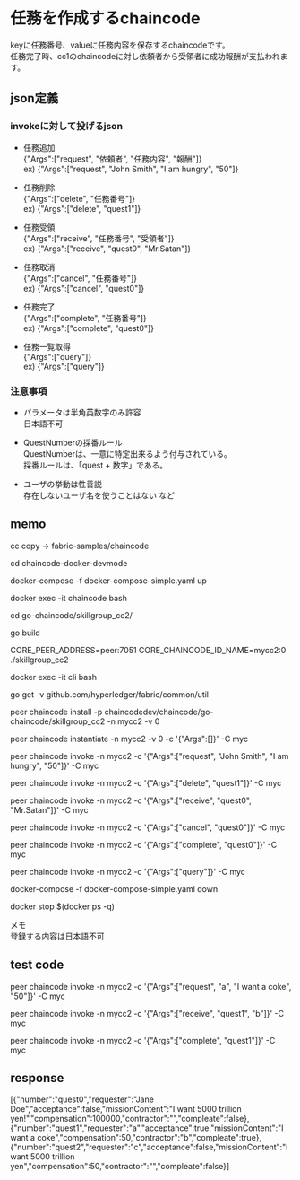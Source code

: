 # 任務を作成するchaincode
keyに任務番号、valueに任務内容を保存するchaincodeです。  
任務完了時、cc1のchaincodeに対し依頼者から受領者に成功報酬が支払われます。


## json定義

### invokeに対して投げるjson

* 任務追加      
    {"Args":["request", "依頼者", "任務内容", "報酬"]}       
    ex) {"Args":["request", "John Smith", "I am hungry", "50"]}

* 任務削除      
    {"Args":["delete", "任務番号"]}      
    ex) {"Args":["delete", "quest1"]}

* 任務受領      
    {"Args":["receive", "任務番号", "受領者"]}     
    ex) {"Args":["receive", "quest0", "Mr.Satan"]}

* 任務取消      
    {"Args":["cancel", "任務番号"]}      
    ex) {"Args":["cancel", "quest0"]}

* 任務完了      
    {"Args":["complete", "任務番号"]}        
    ex) {"Args":["complete", "quest0"]}

* 任務一覧取得        
    {"Args":["query"]}      
    ex) {"Args":["query"]}


### 注意事項

* パラメータは半角英数字のみ許容   
    日本語不可

* QuestNumberの採番ルール     
    QuestNumberは、一意に特定出来るよう付与されている。  
    採番ルールは、「quest + 数字」である。

* ユーザの挙動は性善説        
    存在しないユーザ名を使うことはない など


## memo

cc copy → fabric-samples/chaincode

cd chaincode-docker-devmode

docker-compose -f docker-compose-simple.yaml up

docker exec -it chaincode bash

cd go-chaincode/skillgroup_cc2/

go build

CORE_PEER_ADDRESS=peer:7051 CORE_CHAINCODE_ID_NAME=mycc2:0 ./skillgroup_cc2

docker exec -it cli bash

go get -v github.com/hyperledger/fabric/common/util

peer chaincode install -p chaincodedev/chaincode/go-chaincode/skillgroup_cc2 -n mycc2 -v 0

peer chaincode instantiate -n mycc2 -v 0 -c '{"Args":[]}' -C myc

peer chaincode invoke -n mycc2 -c '{"Args":["request", "John Smith", "I am hungry", "50"]}' -C myc

peer chaincode invoke -n mycc2 -c '{"Args":["delete", "quest1"]}' -C myc

peer chaincode invoke -n mycc2 -c '{"Args":["receive", "quest0", "Mr.Satan"]}' -C myc

peer chaincode invoke -n mycc2 -c '{"Args":["cancel", "quest0"]}' -C myc

peer chaincode invoke -n mycc2 -c '{"Args":["complete", "quest0"]}' -C myc

peer chaincode invoke -n mycc2 -c '{"Args":["query"]}' -C myc




docker-compose -f docker-compose-simple.yaml down

docker stop $(docker ps -q)

メモ      
登録する内容は日本語不可


## test code

peer chaincode invoke -n mycc2 -c '{"Args":["request", "a", "I want a coke", "50"]}' -C myc

peer chaincode invoke -n mycc2 -c '{"Args":["receive", "quest1", "b"]}' -C myc

peer chaincode invoke -n mycc2 -c '{"Args":["complete", "quest1"]}' -C myc

## response

[{\"number\":\"quest0\",\"requester\":\"Jane Doe\",\"acceptance\":false,\"missionContent\":\"I want 5000 trillion yen!\",\"compensation\":100000,\"contractor\":\"\",\"compleate\":false},{\"number\":\"quest1\",\"requester\":\"a\",\"acceptance\":true,\"missionContent\":\"I want a coke\",\"compensation\":50,\"contractor\":\"b\",\"compleate\":true},{\"number\":\"quest2\",\"requester\":\"c\",\"acceptance\":false,\"missionContent\":\"i want 5000 trillion yen\",\"compensation\":50,\"contractor\":\"\",\"compleate\":false}]